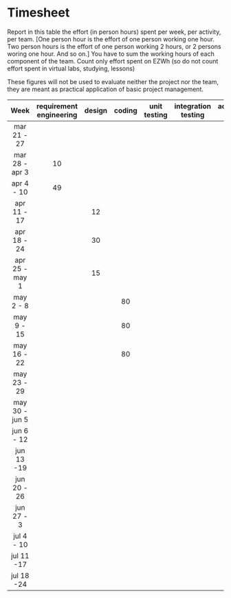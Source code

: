 # Timesheet

Report in this table the effort (in person hours) spent per week, per activity, per team. 
[One person hour is the effort of one person working one hour.
Two person hours is the effort of one person working 2 hours, or 2 persons woring one hour. And so on.]
You have to sum the working hours of each component of the team.
Count only effort spent on EZWh (so do not count effort spent in virtual labs, studying, lessons)

These figures will not be used to evaluate neither the project nor the team, they are meant as practical application of basic project management.

| Week | requirement engineering | design | coding | unit testing | integration testing | acceptance testing | management | git maven |
|:-----------:|:--------:|:-----------:|:-----------:|:----------:|:------------:|:---------------:|:-------------:|:--------------:|
| mar 21 - 27 | | | | | | | | |
| mar 28 - apr 3 | 10 | | | | | | 1 | 2 |
| apr 4 - 10 | 49 | | | | | | 1 | 1 |
| apr 11 - 17| | 12 |  | | | | 1 | 1 | 
| apr 18 - 24| | 30 | | | | | | | | 
| apr 25 - may 1 | | 15 | | | | | | | 1 | 
| may 2 - 8  | | | 80 | | | | | | 
| may 9 - 15| | | 80 | | | | | | 
| may 16 - 22| | | 80 | | | | 4 | | 
| may 23 - 29| | | | | | | | | 
| may 30 - jun 5 | | | | | | | | | 
| jun 6 - 12 | | | | | | | | | 
| jun 13 -19 | | | | | | | | | 
| jun 20 - 26 | | | | | | | | | 
| jun 27 - 3 | | | | | | | | | 
| jul 4 - 10 | | | | | | | | | 
| jul 11 -17 | | | | | | | | |
| jul 18 -24 | | | | | | | | |
